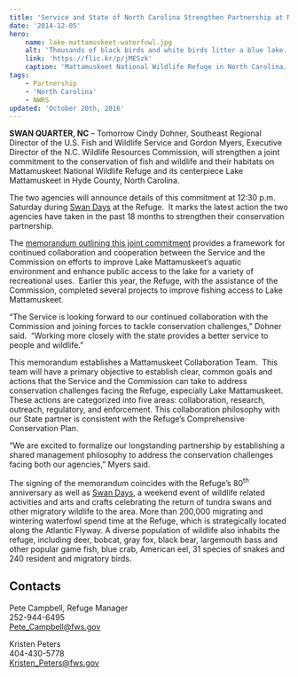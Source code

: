 ```yaml
---
title: 'Service and State of North Carolina Strengthen Partnership at Mattamuskeet National Wildlife Refuge’s Lake Mattamuskeet'
date: '2014-12-05'
hero:
    name: lake-mattamuskeet-waterfowl.jpg
    alt: 'Thousands of black birds and white birds litter a blue lake.'
    link: 'https://flic.kr/p/jMESzk'
    caption: 'Mattamuskeet National Wildlife Refuge in North Carolina. Photo by Allie Stewart, USFWS.'
tags:
    - Partnership
    - 'North Carolina'
    - NWRS
updated: 'October 20th, 2016'
---
```


**SWAN QUARTER, NC** – Tomorrow Cindy Dohner, Southeast Regional Director of the U.S. Fish and Wildlife Service and Gordon Myers, Executive Director of the N.C. Wildlife Resources Commission, will strengthen a joint commitment to the conservation of fish and wildlife and their habitats on Mattamuskeet National Wildlife Refuge and its centerpiece Lake Mattamuskeet in Hyde County, North Carolina. 

The two agencies will announce details of this commitment at 12:30 p.m. Saturday during [Swan Days](http://www.fws.gov/mattamuskeet/swandays) at the Refuge.  It marks the latest action the two agencies have taken in the past 18 months to strengthen their conservation partnership.

The [memorandum outlining this joint commitment](http://www.fws.gov/southeast/news/2014/Mattamuskeet-Memo_USFWS-NCWRC.pdf) provides a framework for continued collaboration and cooperation between the Service and the Commission on efforts to improve Lake Mattamuskeet’s aquatic environment and enhance public access to the lake for a variety of recreational uses.  Earlier this year, the Refuge, with the assistance of the Commission, completed several projects to improve fishing access to Lake Mattamuskeet.  

“The Service is looking forward to our continued collaboration with the Commission and joining forces to tackle conservation challenges,” Dohner said.  “Working more closely with the state provides a better service to people and wildlife.” 

This memorandum establishes a Mattamuskeet Collaboration Team.  This team will have a primary objective to establish clear, common goals and actions that the Service and the Commission can take to address conservation challenges facing the Refuge, especially Lake Mattamuskeet. These actions are categorized into five areas: collaboration, research, outreach, regulatory, and enforcement. This collaboration philosophy with our State partner is consistent with the Refuge’s Comprehensive Conservation Plan.

“We are excited to formalize our longstanding partnership by establishing a shared management philosophy to address the conservation challenges facing both our agencies,” Myers said.

The signing of the memorandum coincides with the Refuge’s 80<sup>th</sup> anniversary as well as [Swan Days](http://www.fws.gov/mattamuskeet/swandays), a weekend event of wildlife related activities and arts and crafts celebrating the return of tundra swans and other migratory wildlife to the area. More than 200,000 migrating and wintering waterfowl spend time at the Refuge, which is strategically located along the Atlantic Flyway. A diverse population of wildlife also inhabits the refuge, including deer, bobcat, gray fox, black bear, largemouth bass and other popular game fish, blue crab, American eel, 31 species of snakes and 240 resident and migratory birds.

## Contacts

Pete Campbell, Refuge Manager  
252-944-6495  
[Pete_Campbell@fws.gov](mailto:Pete_Campbell@fws.gov)

Kristen Peters  
404-430-5778   
[Kristen_Peters@fws.gov](mailto:Kristen_Peters@fws.gov)
